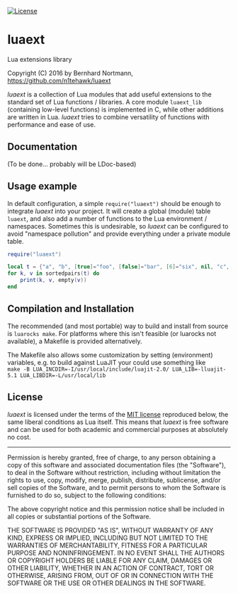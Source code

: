 [![License](http://img.shields.io/badge/License-MIT-green.svg)](#license)

# luaext

Lua extensions library

Copyright (C) 2016 by Bernhard Nortmann, https://github.com/n1tehawk/luaext

*luaext* is a collection of Lua modules that add useful extensions to the
standard set of Lua functions / libraries.
A core module `luaext_lib` (containing low-level functions) is implemented
in C, while other additions are written in Lua.
*luaext* tries to combine versatility of functions with performance and ease of use.


## Documentation

(To be done... probably will be LDoc-based)


## Usage example

In default configuration, a simple `require("luaext")` should be enough to
integrate *luaext* into your project. It will create a global (module) table
`luaext`, and also add a number of functions to the Lua environment /
namespaces. Sometimes this is undesirable, so *luaext* can be configured to
avoid "namespace pollution" and provide everything under a private module table.

```lua
require("luaext")

local t = {"a", "b", [true]="foo", [false]="bar", [6]="six", nil, "c", [{}]=""}
for k, v in sortedpairs(t) do
	print(k, v, empty(v))
end
```

## Compilation and Installation

The recommended (and most portable) way to build and install from source is
`luarocks make`. For platforms where this isn't feasible (or luarocks not
available), a Makefile is provided alternatively.

The Makefile also allows some customization by setting (environment) variables,
e.g. to build against LuaJIT your could use something like<br>
`make -B LUA_INCDIR=-I/usr/local/include/luajit-2.0/ LUA_LIB=-lluajit-5.1 LUA_LIBDIR=-L/usr/local/lib`

## License

*luaext* is licensed under the terms of the
[MIT license](http://opensource.org/licenses/mit-license.php) reproduced below,
the same liberal conditions as Lua itself. This means that *luaext* is free
software and can be used for both academic and commercial purposes at absolutely
no cost.

---
Permission is hereby granted, free of charge, to any person obtaining a copy
of this software and associated documentation files (the "Software"), to deal
in the Software without restriction, including without limitation the rights
to use, copy, modify, merge, publish, distribute, sublicense, and/or sell
copies of the Software, and to permit persons to whom the Software is
furnished to do so, subject to the following conditions:

The above copyright notice and this permission notice shall be included in
all copies or substantial portions of the Software.

THE SOFTWARE IS PROVIDED "AS IS", WITHOUT WARRANTY OF ANY KIND, EXPRESS OR
IMPLIED, INCLUDING BUT NOT LIMITED TO THE WARRANTIES OF MERCHANTABILITY,
FITNESS FOR A PARTICULAR PURPOSE AND NONINFRINGEMENT.  IN NO EVENT SHALL THE
AUTHORS OR COPYRIGHT HOLDERS BE LIABLE FOR ANY CLAIM, DAMAGES OR OTHER
LIABILITY, WHETHER IN AN ACTION OF CONTRACT, TORT OR OTHERWISE, ARISING FROM,
OUT OF OR IN CONNECTION WITH THE SOFTWARE OR THE USE OR OTHER DEALINGS IN
THE SOFTWARE.
